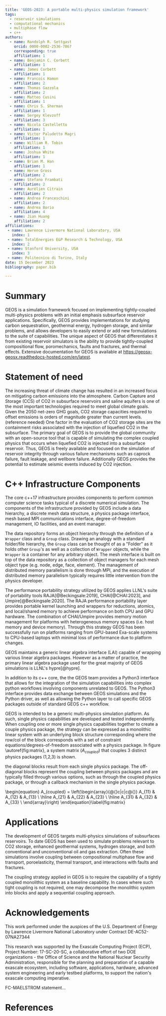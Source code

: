 ```yaml
---
title: 'GEOS-2023: A portable multi-physics simulation framework'
tags:
  - reservoir simulations
  - computational mechanics
  - multiphase flow
  - c++
authors:
  - name: Randolph R. Settgast
    orcid: 0000-0002-2536-7867
    corresponding: true
    affiliation: 1
  - name: Benjamin C. Corbett
    affiliation: 1
  - name: James Corbett
    affiliation: 1
  - name: Francois Hamon
    affiliation: 2
  - name: Thomas Gazzola
    affiliation: 2
  - name: Matteo Cusini
    affiliation: 1
  - name: Chris S. Sherman
    affiliation: 1
  - name: Sergey Klevzoff
    affiliation: 3
  - name: Nicola Castelletto
    affiliation: 1
  - name: Victor Paludetto Magri
    affiliation: 1
  - name: William R. Tobin
    affiliation: 1
  - name: Joshua White
    affiliation: 1
  - name: Brian M. Han
    affiliation: 1
  - name: Herve Gross
    affiliation: 2
  - name: Stefano Frambati
    affiliation: 2
  - name: Aurélien Citrain
    affiliation: 2
  - name: Andrea Franceschini
    affiliation: 2
  - name: Andrea Borio
    affiliation: 4
  - name: Jian Huang
    affiliation: 2
affiliations:
 - name: Lawrence Livermore National Laboratory, USA
   index: 1
 - name: TotalEnergies E&P Research & Technology, USA
   index: 2
 - name: Stanford University, USA
   index: 3
 - name: Politecnico di Torino, Italy
date: 15 December 2023
bibliography: paper.bib

---
```


# Summary

GEOS is a simulation framework focused on implementing tightly-coupled multi-physics problems with an initial emphasis subsurface reservoir applications.
Specifically, GEOS provides implementations for studying carbon sequestration, geothermal energy, hydrogen storage, and similar problems, and allows developers to easily extend or add new formulations to the suite of capabilities.
The unique aspect of GEOS that differentiates it from existing reservoir simulators is the ability to provide tightly-coupled compositional flow, poromechanics, faults and fractures, and thermal effects.
Extensive documentation for GEOS is available at https://geosx-geosx.readthedocs-hosted.com/en/latest. 

# Statement of need

The increasing threat of climate change has resulted in an increased focus on mitigating carbon emissions into the atmosphere.
Carbon Capture and Storage (CCS) of CO2 in subsurface reservoirs and saline aquifers is one of the most important technologies required to meet global climate goals. 
Given the 2050 net-zero GHG goals, CO2 storage capacities required to offset emissions is orders of magnitude greater than current levels.(reference needed)
One factor in the evaluation of CO2 storage sites are the containment risks associated with the injection of liquefied CO2 in the subsurface.
The primary goal of GEOS is to provide the global community with an open-source tool that is capable of simulating the complex coupled physics that occurs when liquefied CO2 is injected into a subsurface reservoir. 
Thus, GEOS is freely available and focused on the simulation of reservoir integrity through various failure mechanisms such as caprock failure, fault leakage, and wellbore failure.
Additionally GEOS provides the potential to estimate seismic events induced by CO2 injection.

# C++ Infrastructure Components 

The core c++17 infrastructure provides components to perform common computer science tasks typical of a discrete numerical simulation. 
The components of the infrastructure provided by GEOS include a data hierarchy, a discrete mesh data structure, a physics package interface, mesh based MPI communications interface, degree-of-freedom management, IO facilities, and an event manager.

The data repository forms an object hierarchy through the definition of a `Wrapper` class and a `Group` class. 
Drawing an analogy with a standard folder/file hierarchy, the `Group` class can be thought of as a "Folder" as it holds other `Group`'s as well as a collection of `Wrapper` objects, while the `Wrapper` is a container for any arbitrary object.
The mesh interface is built on top of the data repository as a collection of object managers for each mesh object type (e.g. node, edge, face, element).
The management of distributed memory parallelism is done through MPI, and the execution of distributed memory parallelism typically requires little intervention from the physics developer.

The performance portability strategy utilized by GEOS applies LLNL's suite of portability tools RAJA[@Beckingsale:2019], CHAI[@CHAI:2023], and Umpire[@Beckingsale:2020].
The RAJA performance portability layer provides portable kernel launching and wrappers for reductions, atomics, and local/shared memory to achieve performance on both CPU and GPU hardware.
The combination of CHAI/Umpire provides memory motion management for platforms with heterogeneous memory spaces (i.e. host memory and device memory).
Through this strategy GEOS has been successfully run on platforms ranging from GPU-based Exa-scale systems to CPU-based laptops with minimal loss of performance due to platform changes.

GEOS maintains a generic linear algebra interface (LAI) capable of wrapping various linear algebra packages.
However as a matter of practice, the primary linear algebra package used for the great majority of GEOS simulations is LLNL's hypre[@hypre].

In addition to its c++ core, the the GEOS team provides a Python3 interface that allows for the integration of the simulation capabilities into complex python workflows involving components unrelated to GEOS.
The Python3 interface provides data exchange between GEOS simulations and the Python driver, as well as allowing the Python layer to call specific GEOS packages outside of standard GEOS c++ workflow.

GEOS is intended to be a generic multi-physics simulation platform.
As such, single physics capabilities are developed and tested independently. 
When coupling one or more single physics capabilities together to create a couple physics package, the strategy can be expressed as a monolithic linear system with an underlying block structure corresponding where the row/col of the block corresponds with a set of constraint equations/degrees-of-freedom associated with a physics package.
In figure \autoref{fig:matrix}, a system matrix ($A_{coupled}$) that couples 3 distinct physics packages (1,2,3) is shown.

the diagonal blocks result from each single physics package.
The off-diagonal blocks represent the coupling between physics packages and are typically filled through various options, such as through the coupled physics package, or through a callback mechanism in the single physics package.

\begin{equation}
A_{coupled} = \left(\begin{array}{@{}c|c|c@{}}
    A_{11} & A_{12} & A_{13}  \\ \hline
    A_{21} & A_{22} & A_{23}  \\ \hline
    A_{31} & A_{32} & A_{33}  \\ 
\end{array}\right)
\end{equation}\label{fig:matrix}

# Applications
The development of GEOS targets multi-physics simulations of subsurfaces reservoirs.
To date GEOS has been used to simulate problems relevant to CO2 storage, enhanced geothermal systems, hydrogen storage, and both conventional and unconventional oil and gas extraction.
Often these simulations involve coupling between compositional multiphase flow and transport, poroelasticity, thermal transport, and interactions with faults and fractures.

The coupling strategy applied in GEOS is to require the capability of a tightly coupled monolithic system as a baseline capability.
In cases where such tight coupling is not required, one may decompose the monolithic system into blocks and apply a sequential coupling approach.


# Acknowledgements


This work performed under the auspices of the U.S. Department of Energy by Lawrence Livermore National Laboratory under Contract DE-AC52-07NA27344

This research was supported by the Exascale Computing Project (ECP), Project Number: 17-SC-20-SC, a collaborative effort of two DOE organizations - the Office of Science and the National Nuclear Security Administration, responsible for the planning and preparation of a capable exascale ecosystem, including software, applications, hardware, advanced system engineering and early testbed platforms, to support the nation's exascale computing imperative.

FC-MAELSTROM statement...

# References